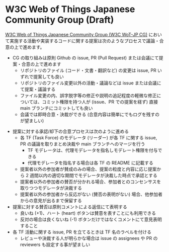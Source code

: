 # W3C Web of Things Japanese Community Group (Draft)

[W3C Web of Things Japanese Community Group (W3C WoT-JP CG)](https://www.w3.org/community/wot-jp/) において実施する活動や実装するコードに関する提案は次のようなプロセスで議論・合意の上で進めます。

* CG の取り組みは原則 Github の issue, PR (Pull Request) または会議にて提案・合意の上で進めます
  - リポジトリのファイル (コード・文書・翻訳など) の変更は issue, PR いずれで提案しても良い
  - リポジトリのファイル変更以外の活動・議論などは issue または会議にて提案・議論する
  - ファイル変更の内、誤字脱字等の修正や説明の追記程度の軽微な修正については、コミット権限を持つ人が (issue、PR での提案を経ず) 直接 main ブランチにコミットしても良い
  - 会議では即時合意・決裁ができる (合意内容は簡単にでもログを残すのが望ましい)
- 提案に対する承認/却下の合意プロセスは次のように進める
  - 各 TF (Task Force) のモデレータ (リーダー) が各 TF に関する issue, PR の議論を取りまとめ決裁や main ブランチへのマージを行う
    - TF モデレータは、代理モデレータを指名しモデレート権限を付与できる
    - 代理モデレータを指名する場合は各 TF の README に記載する
  - 提案者以外の参加者が賛成のみの場合、提案の粒度と内容に応じ提案から 2 週間以内の適切な期間でモデレータが決裁した時点で承認とする
  - 提案者以外の参加者の賛否が分かれる場合、参加者とのコンセンサスを取りつつモデレータが決裁する
  - 提案者以外の参加者から反応がない (賛否の表明がない) 場合、他参加者からの意見が出るまで保留する
- 提案に対する賛否は原則コメントによる返信にて表明する
  - 良いね (+1)、ハート (heart) ボタンは賛意を表すことにも利用できる
  - 反対の場合は良くないね (-1) ボタンだけではなくコメントにて意見表明すること
- 各 TF 活動に関する issue, PR を立てるときは TF 名のラベルを付ける
  - レビューや決裁する人が明らかな場合は issue の assignees や PR の reviewers も設定する事が望ましい

